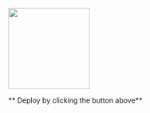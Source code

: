 [<img src="https://cdn.gomix.com/2bdfb3f8-05ef-4035-a06e-2043962a3a13%2Fremix-button.svg" width="163px" />]((https://abundant-boom-possum.glitch.me))

** Deploy by clicking the button above**




